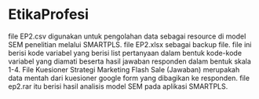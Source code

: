 # EtikaProfesi
file EP2.csv digunakan untuk pengolahan data sebagai resource di model SEM penelitian melalui SMARTPLS.
file EP2.xlsx sebagai backup file. file ini berisi kode variabel yang berisi list pertanyaan dalam bentuk kode-kode variabel yang diamati beserta hasil jawaban responden dalam bentuk skala 1-4.
File Kuesioner Strategi Marketing Flash Sale (Jawaban) merupakah data mentah dari kuesioner google form yang dibagikan ke responden.
file ep2.rar itu berisi hasil analisis model SEM pada aplikasi SMARTPLS.
